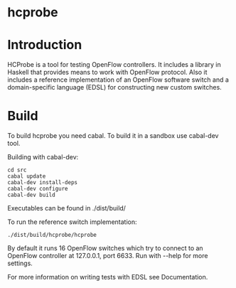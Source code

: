 hcprobe
=======

Introduction
=======

  HCProbe is a tool for testing OpenFlow controllers. It includes
  a library in Haskell that provides means to work with OpenFlow
  protocol. Also it includes a reference implementation of an OpenFlow
  software switch and a domain-specific language (EDSL) for constructing
  new custom switches.
  
Build
=======

  To build hcprobe you need cabal. To build it in a sandbox use
  cabal-dev tool.
  
  Building with cabal-dev:
    
    cd src
    cabal update
    cabal-dev install-deps
    cabal-dev configure
    cabal-dev build
    
  Executables can be found in ./dist/build/
  
  To run the reference switch implementation:
    
    ./dist/build/hcprobe/hcprobe
    
  By default it runs 16 OpenFlow switches which try to connect
  to an OpenFlow controller at 127.0.0.1, port 6633.
  Run with --help for more settings.
  
  For more information on writing tests with EDSL see Documentation.

